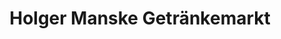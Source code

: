 ---
title: "Holger Manske Getränkemarkt"
url: /bobitz/holger-manske-getraenkemarkt/
shop: Lebensmittel
---